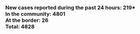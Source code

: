 ### New cases reported during the past 24 hours: 219*<br/>In the community: 4801<br/>At the border: 26<br/>Total: 4828